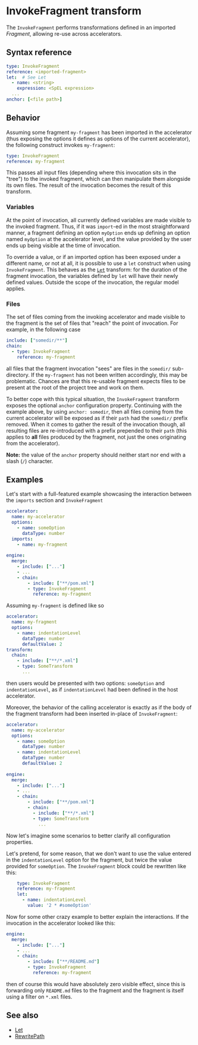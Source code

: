 # InvokeFragment transform

The `InvokeFragment` performs transformations defined in an imported *Fragment*,
allowing re-use across accelerators.


## <a id="syntax-ref"></a>Syntax reference

```yaml
type: InvokeFragment
reference: <imported-fragment>
let:  # See Let
  - name: <string>
    expression: <SpEL expression>
  ...
anchor: [<file path>]
```

## <a id="behavior"></a>Behavior

Assuming some fragment `my-fragment` has been imported in the accelerator
(thus exposing the options it defines as options of the current accelerator),
the following construct invokes `my-fragment`:
```yaml
type: InvokeFragment
reference: my-fragment
```

This passes all input files (depending where this invocation sits in the "tree") to
the invoked fragment, which can then manipulate them alongside its own files. The
result of the invocation becomes the result of this transform.

### Variables
At the point of invocation, all currently defined variables are made visible
to the invoked fragment. Thus, if it was `import`-ed in the most straightforward
manner, a fragment defining an option `myOption` ends up defining an option named
`myOption` at the accelerator level, and the value provided by the user ends up
being visible at the time of invocation.

To override a value, or if an imported option has been exposed under a different name,
or not at all, it is possible to use a `let` construct when using `InvokeFragment`.
This behaves as the [`Let`](let.md) transform: for the duration of the fragment
invocation, the variables defined by `let` will have their newly defined values.
Outside the scope of the invocation, the regular model applies.

### Files
The set of files coming from the invoking accelerator and made visible to
the fragment is the set of files that "reach" the point of invocation. 
For example, in the following case
```yaml
include: ["somedir/**"]
chain:
  - type: InvokeFragment
    reference: my-fragment 
```
all files that the fragment invocation "sees" are files in the `somedir/` sub-directory.
If the `my-fragment` has not been written accordingly, this may be problematic.
Chances are that this re-usable fragment expects files to be present at the root of
the project tree and work on them.

To better cope with this typical situation, the `InvokeFragment` transform
exposes the optional `anchor` configuration property. Continuing with the example
above, by using `anchor: somedir`, then all files coming from the current accelerator
will be exposed as if their `path` had the `somedir/` prefix removed. When it comes
to gather the result of the invocation though, all resulting files are re-introduced
with a prefix prepended to their `path` (this applies to **all** files produced by
the fragment, not just the ones originating from the accelerator).

**Note:** the value of the `anchor` property should neither start nor end with a slash (`/`) character.

## <a id="examples"></a>Examples

Let's start with a full-featured example showcasing the interaction between
the `imports` section and `InvokeFragment`

```yaml
accelerator:
  name: my-accelerator
  options:
    - name: someOption
      dataType: number
  imports:
    - name: my-fragment
      
engine:
  merge:
    - include: ["..."]
    - ...
    - chain:
        - include: ["**/pom.xml"]
        - type: InvokeFragment
          reference: my-fragment
```

Assuming `my-fragment` is defined like so
```yaml
accelerator:
  name: my-fragment
  options:
    - name: indentationLevel
      dataType: number
      defaultValue: 2
transform:
  chain:
    - include: ["**/*.xml"]
    - type: SomeTransform
      ...
```

then users would be presented with two options: `someOption` and `indentationLevel`,
as if `indentationLevel` had been defined in the host accelerator.

Moreover, the behavior of the calling accelerator is exactly as if the body
of the fragment transform had been inserted in-place of `InvokeFragment`:
```yaml
accelerator:
  name: my-accelerator
  options:
    - name: someOption
      dataType: number
    - name: indentationLevel
      dataType: number
      defaultValue: 2
      
engine:
  merge:
    - include: ["..."]
    - ...
    - chain:
        - include: ["**/pom.xml"]
        - chain:
          - include: ["**/*.xml"]
          - type: SomeTransform
            ...

```

Now let's imagine some scenarios to better clarify all configuration properties.

Let's pretend, for some reason, that we don't want to use the value 
entered in the `indentationLevel` option for the fragment, but twice the value
provided for `someOption`. The `InvokeFragment` block could be rewritten like this:
```yaml
    type: InvokeFragment
    reference: my-fragment
    let:
      - name: indentationLevel
        value: '2 * #someOption'
```

Now for some other crazy example to better explain the interactions. If the invocation
in the accelerator looked like this:
```yaml
engine:
  merge:
    - include: ["..."]
    - ...
    - chain:
        - include: ["**/README.md"]
        - type: InvokeFragment
          reference: my-fragment

```

then of course this would have absolutely zero visible effect, since this is
forwarding only `README.md` files to the fragment and the fragment is itself
using a filter on `*.xml` files.

## See also

* [Let](let.md)
* [RewritePath](rewrite-path.md)   
